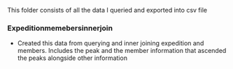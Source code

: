 This folder consists of all the data I queried and exported into csv file

### Expeditionmemebersinnerjoin
- Created this data from querying and inner joining expedition and members. Includes the peak and the member information that ascended the peaks alongside other information
